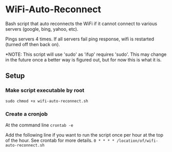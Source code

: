 # WiFi-Auto-Reconnect
Bash script that auto reconnects the WiFi if it cannot connect to various servers (google, bing, yahoo, etc).

Pings servers 4 times. If all servers fail ping response, wifi is restarted (turned off then back on). 

*NOTE: This script will use 'sudo' as 'ifup' requires 'sudo'. This may change in the future once a better way is figured out, but for now this is what it is.

## Setup
### Make script executable by root
`sudo chmod +x wifi-auto-reconnect.sh`

### Create a cronjob
At the command line
`crontab -e`

Add the following line if you want to run the script once per hour at the top of the hour. See crontab for more details.
`0 * * * * /location/of/wifi-auto-reconnect.sh`
